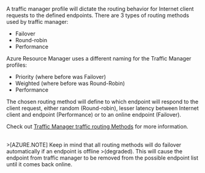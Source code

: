 A traffic manager profile will dictate the routing behavior for Internet client requests to the defined endpoints. There are 3 types of routing methods used by traffic manager:

- Failover 
- Round-robin
- Performance

Azure Resource Manager uses a different naming for the Traffic Manager profiles:

- Priority (where before was Failover) 
- Weighted (where before was Round-Robin)
- Performance

The chosen routing method will define to which endpoint will respond to the client request, either random (Round-robin), lesser latency between Internet client and endpoint (Performance) or to an online endpoint (Failover).

Check out [Traffic Manager traffic routing Methods](traffic-manager-load-balancing-methods.md) for more information.

<BR>
>[AZURE.NOTE] Keep in mind that all routing methods will do failover automatically if an endpoint is offline >(degraded). This will cause the endpoint from traffic manager to be removed from the possible endpoint list  until it comes back online.
<BR>
